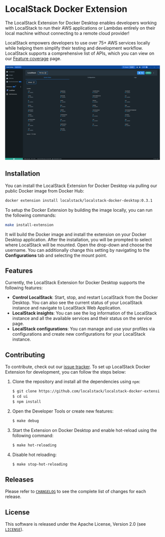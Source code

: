 # LocalStack Docker Extension

The LocalStack Extension for Docker Desktop enables developers working with LocalStack to run their AWS applications or Lambdas entirely on their local machine without connecting to a remote cloud provider!

LocalStack empowers developers to use over 75+ AWS services locally while helping them simplify their testing and development workflow. LocalStack supports a comprehensive list of APIs, which you can view on our [Feature coverage](https://docs.localstack.cloud/aws/feature-coverage/) page.

![Snap of LocalStack running on Docker Desktop as a Docker Extension](.github/images/1-systemStatus.png)

## Installation

You can install the LocalStack Extension for Docker Desktop via pulling our public Docker image from Docker Hub:

```bash
docker extension install localstack/localstack-docker-desktop:0.3.1
```

To setup the Docker Extension by building the image locally, you can run the following commands:

```bash
make install-extension
```

It will build the Docker image and install the extension on your Docker Desktop application. After the installation, you will be prompted to select where LocalStack will be mounted. Open the drop-down and choose the username. You can additionally change this setting by navigating to the **Configurations** tab and selecting the mount point.

## Features

Currently, the LocalStack Extension for Docker Desktop supports the following features:

* **Control LocalStack**: Start, stop, and restart LocalStack from the Docker Desktop. You can also see the current status of your LocalStack instance and navigate to LocalStack Web Application.
* **LocalStack insights**: You can see the log information of the LocalStack instance and all the available services and their status on the service page. 
* **LocalStack configurations**: You can manage and use your profiles via configurations and create new configurations for your LocalStack instance.

## Contributing

To contribute, check out our [issue tracker](https://github.com/localstack/localstack-docker-extension/). To set up LocalStack Docker Extension for development, you can follow the steps below:

1. Clone the repository and install all the dependencies using `npm`:

    ```bash
    $ git clone https://github.com/localstack/localstack-docker-extension/
    $ cd ui
    $ npm install
    ```

2. Open the Developer Tools or create new features:
    ```bash
    $ make debug
    ```

3. Start the Extension on Docker Desktop and enable hot-reload using the following command:
    ```bash
    $ make hot-reloading
    ```

4. Disable hot reloading:
    ```bash
    $ make stop-hot-reloading
    ```
## Releases

Please refer to [`CHANGELOG`](CHANGELOG.md) to see the complete list of changes for each release.

## License

This software is released under the Apache License, Version 2.0 (see [`LICENSE`](LICENSE)).
